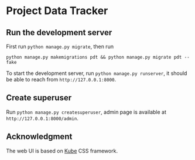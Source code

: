 # Project Data Tracker
## Run the development server
First run `python manage.py migrate`, then run
```
python manage.py makemigrations pdt && python manage.py migrate pdt --fake
```
To start the development server, run `python manage.py runserver`, it should be able to reach from `http://127.0.0.1:8000`.

## Create superuser
Run `python manage.py createsuperuser`, admin page is available at `http://127.0.0.1:8000/admin`.

## Acknowledgment
The web UI is based on [Kube](https://imperavi.com/kube/) CSS framework.
